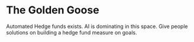 # The Golden Goose

Automated Hedge funds exists. AI is dominating in this space. Give people solutions on building a hedge fund measure on goals.